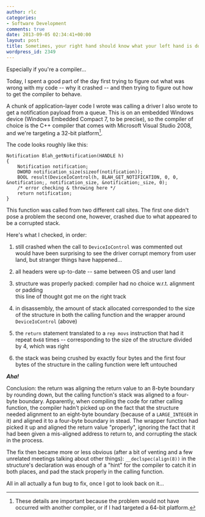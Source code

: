 ```yaml
---
author: rlc
categories:
- Software Development
comments: true
date: 2013-09-05 02:34:41+00:00
layout: post
title: Sometimes, your right hand should know what your left hand is doing
wordpress_id: 2349
---
```


Especially if you're a compiler...

<!--more-->

Today, I spent a good part of the day first trying to figure out what was wrong with my code -- why it crashed -- and then trying to figure out how to get the compiler to behave.

A chunk of application-layer code I wrote was calling a driver I also wrote to get a notification payload from a queue. This is on an embedded Windows device (Windows Embedded Compact 7, to be precise), so the compiler of choice is the C++ compiler that comes with Microsoft Visual Studio 2008, and we're targeting a 32-bit platform[^1].

[^1]: These details are important because the problem would not have occurred with another compiler, or if I had targeted a 64-bit platform.

The code looks roughly like this:

    Notification Blah_getNotification(HANDLE h)
    {
        Notification notification;
        DWORD notification_size(sizeof(notification));
        BOOL result(DeviceIoControl(h, BLAH_GET_NOTIFICATION, 0, 0, &notification;, notification_size, &notification;_size, 0);
        /* error checking & throwing here */
        return notification;
    }

This function was called from two different call sites. The first one didn't pose a problem the second one, however, crashed due to what appeared to be a corrupted stack.

Here's what I checked, in order:

1. still crashed when the call to `DeviceIoControl` was commented out  
   would have been surprising to see the driver corrupt memory from user land, but stranger things have happened...

2. all headers were up-to-date -- same between OS and user land

3. structure was properly packed: compiler had no choice w.r.t. alignment or padding  
   this line of thought got me on the right track

4. in disassembly, the amount of stack allocated corresponded to the size of the structure in both the calling function and the wrapper around `DeviceIoControl` (above)

5. the `return` statement translated to a `rep movs` instruction that had it repeat `0x68` times -- corresponding to the size of the structure divided by 4, which was right

6. the stack was being crushed by exactly four bytes and the first four bytes of the structure in the calling function were left untouched

**_Aha!_**

Conclusion: the return was aligning the return value to an 8-byte boundary by rounding down, but the calling function's stack was aligned to a four-byte boundary. Apparently, when compiling the code for rather calling function, the compiler hadn't picked up on the fact that the structure needed alignment to an eight-byte boundary (because of a `LARGE_INTEGER` in it) and aligned it to a four-byte boundary in stead. The wrapper function had picked it up and aligned the return value "properly", ignoring the fact that it had been given a mis-aligned address to return to, and corrupting the stack in the process.

The fix then became more or less obvious (after a bit of venting and a few unrelated meetings talking about other things): `__declspec(align(8))` in the structure's declaration was enough of a "hint" for the compiler to catch it in both places, and pad the stack properly in the calling function.

All in all actually a fun bug to fix, once I got to look back on it...